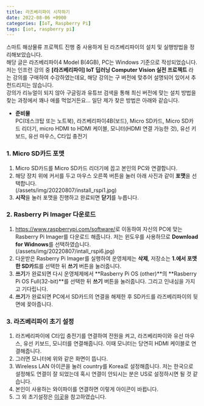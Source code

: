 ```yaml
---
title: 라즈베리파이 시작하기
date: 2022-08-06 +0900
categories: [IoT, Raspberry Pi]
tags: [iot, raspberry pi]
---
```

스마트 해상물류 프로젝트 진행 중 사용하게 된 라즈베리파이의 설치 및 실행방법을 정리해보았습니다.   
해당 글은 라즈베리파이4 Model B(4GB), PC는 Windows 기준으로 작성되었습니다.  
저는 인프런 강의 중 **[라즈베리파이] IoT 딥러닝 Computer Vision 실전 프로젝트** 라는 강의를 구매하여 수강하였는데요, 
해당 강의는 구 버전에 맞추어 설명되어 있어서 추천드리지는 않습니다.  
강의가 리뉴얼이 되지 않아 구글링과 유튜브 검색을 통해 최신 버전에 맞는 설치 방법을 찾는 과정에서 꽤나 애를 먹었거든요... 일단 제가 찾은 방법은 아래와 같습니다. 
  
- **준비물**  
PC(데스크탑 또는 노트북), 라즈베리파이4B(보드), Micro SD카드, Micro SD카드 리더기,  micro HDMI to HDMI 케이블, 모니터(HDMI 연결 가능한 것), 유선 키보드, 유선 마우스, C타입 충전기   
  
### 1. Micro SD카드 포맷
1) Micro SD카드를 Micro SD카드 리더기에 꼽고 본인의 PC와 연결합니다.
2) 해당 장치 위에 커서를 두고 마우스 오른쪽 버튼을 눌러 아래 사진과 같이 **포맷**을 선택합니다.  
(/assets/img/20220807/install_rspi1.jpg)  
3) **시작**을 눌러 포맷을 진행하고 완료되면 **닫기**를 누릅니다.   
  
### 2. Rasberry Pi Imager 다운로드  
1) <https://www.raspberrypi.com/software/>로 이동하여 자신의 PC에 맞는 Rasberry Pi Imager를 다운로드 해줍니다. 저는 윈도우를 사용하므로 **Download for Widnows**를 선택하였습니다.  
(/assets/img/20220807/intall_rspi6.jpg)  
2) 다운받은 Rasberry Pi Imager를 실행하여 운영체제는 **삭제**, 저장소는 **1.에서 포맷한 SD카드**를 선택한 뒤 **쓰기** 버튼을 눌러줍니다.  
3) **쓰기**가 완료되면 다시 운영체제에서 **Rasberry Pi OS (other)**의 **Rasberry Pi OS Full(32-bit)**를 선택한 뒤 **쓰기** 버튼을 눌러줍니다. 그리고 인내심을 가지고 기다립니다.
4) **쓰기**가 완료되면 PC에서 SD카드의 연결을 해제한 후 SD카드를 라즈베리파이의 뒷면에 꽂아줍니다.  
  
### 3. 라즈베리파이 초기 설정  
1) 라즈베리파이에 C타입 충전기를 연결하여 전원을 켜고, 라즈베리파이와 유선 마우스, 유선 키보드, 모니터를 연결해줍니다. 이때 모니터는 당연히 HDMI 케이블로 연결해줍니다.  
2) 그러면 모니터에 위와 같은 화면이 뜹니다.
3) Wireless LAN 아이콘을 눌러 country를 Korea로 설정해줍니다. 저는 한국으로 설정해도 연결이 잘 되었는데 혹시 연결이 안되시는 분은 US로 설정하시면 될 것 같습니다.  
4) 본인이 사용하는 와이파이를 연결하면 이렇게 아이콘이 바뀝니다.  
5) 그 외 초기설정은 [이곳](https://jy-tblog.tistory.com/30)을 참고하였습니다.  
  
